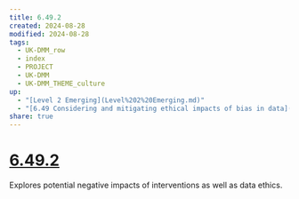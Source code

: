 ```yaml
---
title: 6.49.2
created: 2024-08-28
modified: 2024-08-28
tags:
  - UK-DMM_row
  - index
  - PROJECT
  - UK-DMM
  - UK-DMM_THEME_culture
up:
  - "[Level 2 Emerging](Level%202%20Emerging.md)"
  - "[6.49 Considering and mitigating ethical impacts of bias in data](6.49%20Considering%20and%20mitigating%20ethical%20impacts%20of%20bias%20in%20data.md)"
share: true
---
```

# [6.49.2](6.49.2.md)

Explores potential negative impacts of interventions as well as data ethics.
